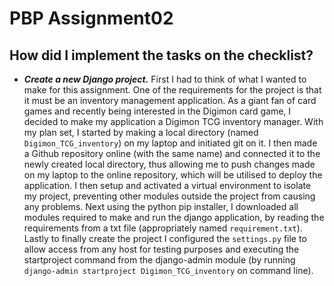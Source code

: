 # PBP Assignment02 

## How did I implement the tasks on the checklist?
* ***Create a new Django project.***
First I had to think of what I wanted to make for this assignment. One of the requirements for the project is that it must be an inventory management application. As a giant fan of card games and recently being
interested in the Digimon card game, I decided to make my application a Digimon TCG inventory manager. With my plan set, I started by making a local directory (named `Digimon_TCG_inventory`) on my laptop and
initiated git on it. I then made a Github repository online (with the same name) and connected it to the newly created local directory, thus allowing me to push changes made on my laptop to the online repository,
which will be utilised to deploy the application. I then setup and activated a virtual environment to isolate my project, preventing other modules outside the project from causing any problems. Next using the
python pip installer, I downloaded all modules required to make and run the django application, by reading the requirements from a txt file (appropriately named `requirement.txt`). Lastly to finally create the
project I configured the `settings.py` file to allow access from any host for testing purposes and executing the startproject command from the django-admin module (by running `django-admin startproject
Digimon_TCG_inventory` on command line).
